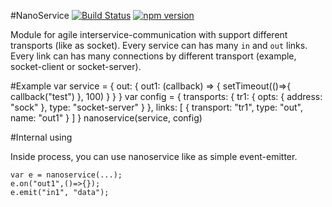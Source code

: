 #NanoService
[![Build Status](https://travis-ci.org/arvitaly/node-nanoservice.svg?branch=master)](https://travis-ci.org/arvitaly/node-nanoservice)
[![npm version](https://badge.fury.io/js/nanoservice.svg)](https://badge.fury.io/js/nanoservice)

Module for agile interservice-communication with support different transports (like as socket). Every service can has many `in` and `out` links. Every link can has many connections by different transport (example, socket-client or socket-server).


#Example
    var service = {
            out: {
                out1: (callback) => {
                    setTimeout(()=>{ callback("test") }, 100)
                }
            }
        }
    var config = {
                transports: {
                    tr1: {
                        opts: {
                            address: "sock"
                        },
                        type: "socket-server"
                    }
                },
                links: [
                    {
                        transport: "tr1",
                        type: "out",
                        name: "out1"
                    }
                ]
            }
    nanoservice(service, config)

#Internal using

Inside process, you can use nanoservice like as simple event-emitter.

    var e = nanoservice(...);
    e.on("out1",()=>{});
    e.emit("in1", "data");
